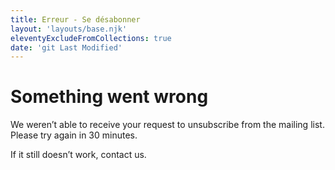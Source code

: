 ```yaml
---
title: Erreur - Se désabonner
layout: 'layouts/base.njk'
eleventyExcludeFromCollections: true
date: 'git Last Modified'
---
```



# Something went wrong

We weren’t able to receive your request to unsubscribe from the mailing list. Please try again in 30 minutes.

If it still doesn’t work, <gcds-link href="/fr/contactez">contact us</gcds-button>.